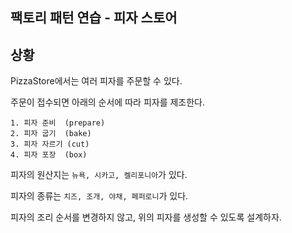 ## 팩토리 패턴 연습 - 피자 스토어

## 상황

PizzaStore에서는 여러 피자를 주문할 수 있다.

주문이 접수되면 아래의 순서에 따라 피자를 제조한다.

```
1. 피자 준비  (prepare)
2. 피자 굽기  (bake)
3. 피자 자르기 (cut)
4. 피자 포장  (box)
```

피자의 원산지는 `뉴욕, 시카고, 켈리포니아`가 있다.

피자의 종류는 `치즈, 조개, 야채, 페퍼로니`가 있다.

피자의 조리 순서를 변경하지 않고, 위의 피자를 생성할 수 있도록 설계하자.